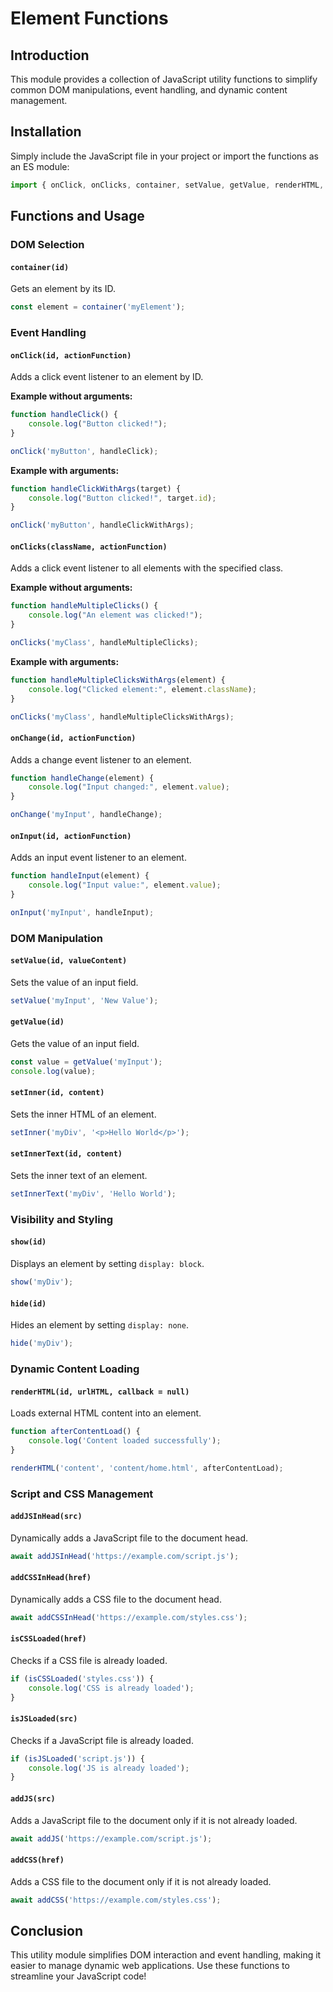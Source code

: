 # Element Functions

## Introduction

This module provides a collection of JavaScript utility functions to simplify common DOM manipulations, event handling, and dynamic content management.

## Installation

Simply include the JavaScript file in your project or import the functions as an ES module:

```javascript
import { onClick, onClicks, container, setValue, getValue, renderHTML, addJS, addCSS } from 'https://cdn.jsdelivr.net/gh/jscroot/lib@0.2.3/element.js';
```

## Functions and Usage

### DOM Selection

#### `container(id)`

Gets an element by its ID.

```javascript
const element = container('myElement');
```

### Event Handling

#### `onClick(id, actionFunction)`

Adds a click event listener to an element by ID.

**Example without arguments:**

```javascript
function handleClick() {
    console.log("Button clicked!");
}

onClick('myButton', handleClick);
```

**Example with arguments:**

```javascript
function handleClickWithArgs(target) {
    console.log("Button clicked!", target.id);
}

onClick('myButton', handleClickWithArgs);
```

#### `onClicks(className, actionFunction)`

Adds a click event listener to all elements with the specified class.

**Example without arguments:**

```javascript
function handleMultipleClicks() {
    console.log("An element was clicked!");
}

onClicks('myClass', handleMultipleClicks);
```

**Example with arguments:**

```javascript
function handleMultipleClicksWithArgs(element) {
    console.log("Clicked element:", element.className);
}

onClicks('myClass', handleMultipleClicksWithArgs);
```

#### `onChange(id, actionFunction)`

Adds a change event listener to an element.

```javascript
function handleChange(element) {
    console.log("Input changed:", element.value);
}

onChange('myInput', handleChange);
```

#### `onInput(id, actionFunction)`

Adds an input event listener to an element.

```javascript
function handleInput(element) {
    console.log("Input value:", element.value);
}

onInput('myInput', handleInput);
```

### DOM Manipulation

#### `setValue(id, valueContent)`

Sets the value of an input field.

```javascript
setValue('myInput', 'New Value');
```

#### `getValue(id)`

Gets the value of an input field.

```javascript
const value = getValue('myInput');
console.log(value);
```

#### `setInner(id, content)`

Sets the inner HTML of an element.

```javascript
setInner('myDiv', '<p>Hello World</p>');
```

#### `setInnerText(id, content)`

Sets the inner text of an element.

```javascript
setInnerText('myDiv', 'Hello World');
```

### Visibility and Styling

#### `show(id)`

Displays an element by setting `display: block`.

```javascript
show('myDiv');
```

#### `hide(id)`

Hides an element by setting `display: none`.

```javascript
hide('myDiv');
```

### Dynamic Content Loading

#### `renderHTML(id, urlHTML, callback = null)`

Loads external HTML content into an element.

```javascript
function afterContentLoad() {
    console.log('Content loaded successfully');
}

renderHTML('content', 'content/home.html', afterContentLoad);
```

### Script and CSS Management

#### `addJSInHead(src)`

Dynamically adds a JavaScript file to the document head.

```javascript
await addJSInHead('https://example.com/script.js');
```

#### `addCSSInHead(href)`

Dynamically adds a CSS file to the document head.

```javascript
await addCSSInHead('https://example.com/styles.css');
```

#### `isCSSLoaded(href)`

Checks if a CSS file is already loaded.

```javascript
if (isCSSLoaded('styles.css')) {
    console.log('CSS is already loaded');
}
```

#### `isJSLoaded(src)`

Checks if a JavaScript file is already loaded.

```javascript
if (isJSLoaded('script.js')) {
    console.log('JS is already loaded');
}
```

#### `addJS(src)`

Adds a JavaScript file to the document only if it is not already loaded.

```javascript
await addJS('https://example.com/script.js');
```

#### `addCSS(href)`

Adds a CSS file to the document only if it is not already loaded.

```javascript
await addCSS('https://example.com/styles.css');
```

## Conclusion

This utility module simplifies DOM interaction and event handling, making it easier to manage dynamic web applications. Use these functions to streamline your JavaScript code!

